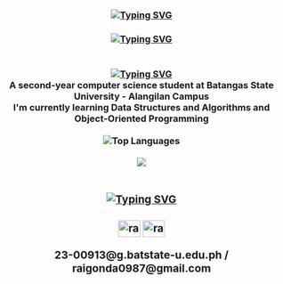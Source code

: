 <h3 align="center">
<a href="https://git.io/typing-svg"><img src="https://readme-typing-svg.herokuapp.com?font=Times+New+Roman&weight=100&size=25&duration=1&color=F79509&multiline=true&repeat=false&width=820&height=175&lines=%E2%96%88%E2%96%88%E2%95%97__+%E2%96%88%E2%96%88%E2%95%97+__+%E2%96%88%E2%96%88%E2%96%88%E2%96%88%E2%96%88%E2%96%88%E2%96%88%E2%95%97___%E2%96%88%E2%96%88%E2%95%97_______+++++%E2%96%88%E2%96%88%E2%95%97__________++++++%E2%96%88%E2%96%88%E2%96%88%E2%96%88%E2%96%88%E2%96%88%E2%95%97+;%E2%96%88%E2%96%88%E2%95%91__++%E2%96%88%E2%96%88%E2%95%91___++%E2%96%88%E2%96%88%E2%95%94%E2%95%90%E2%95%90%E2%95%90%E2%95%90%E2%95%9D___%E2%96%88%E2%96%88%E2%95%91____+__++++%E2%96%88%E2%96%88%E2%95%91________+++++%E2%96%88%E2%96%88%E2%95%94%E2%95%90%E2%95%90%E2%95%90%E2%96%88%E2%96%88%E2%95%97;%E2%96%88%E2%96%88%E2%96%88%E2%96%88%E2%96%88%E2%96%88%E2%96%88%E2%95%91__+++%E2%96%88%E2%96%88%E2%96%88%E2%96%88%E2%96%88%E2%95%97______+%E2%96%88%E2%96%88%E2%95%91_______+++++%E2%96%88%E2%96%88%E2%95%91_______+++++%E2%96%88%E2%96%88%E2%95%91_____+++%E2%96%88%E2%96%88%E2%95%91;%E2%96%88%E2%96%88%E2%95%94%E2%95%90%E2%95%90%E2%96%88%E2%96%88%E2%95%91___%E2%96%88%E2%96%88%E2%95%94%E2%95%90%E2%95%90%E2%95%9D+_____+%E2%96%88%E2%96%88%E2%95%91_______+++++%E2%96%88%E2%96%88%E2%95%91________+++++%E2%96%88%E2%96%88%E2%95%91___+++%E2%96%88%E2%96%88%E2%95%91;%E2%96%88%E2%96%88%E2%95%91__++%E2%96%88%E2%96%88%E2%95%91___%E2%96%88%E2%96%88%E2%96%88%E2%96%88%E2%96%88%E2%96%88%E2%96%88%E2%95%97____%E2%96%88%E2%96%88%E2%96%88%E2%96%88%E2%96%88%E2%96%88%E2%96%88%E2%95%97_%E2%96%88%E2%96%88%E2%96%88%E2%96%88%E2%96%88%E2%96%88%E2%96%88%E2%95%97%E2%95%9A%E2%96%88%E2%96%88%E2%96%88%E2%96%88%E2%96%88%E2%96%88%E2%95%94%E2%95%9D;%E2%95%9A%E2%95%90%E2%95%9D+--%E2%95%9A%E2%95%90%E2%95%9D-----%E2%95%9A%E2%95%90%E2%95%90%E2%95%90%E2%95%90%E2%95%90%E2%95%90%E2%95%9D------%E2%95%9A%E2%95%90%E2%95%90%E2%95%90%E2%95%90%E2%95%90%E2%95%90%E2%95%9D%E2%95%9A%E2%95%90%E2%95%90%E2%95%90%E2%95%90%E2%95%90%E2%95%90%E2%95%9D---+%E2%95%9A%E2%95%90%E2%95%90%E2%95%90%E2%95%90%E2%95%90%E2%95%9D+" alt="Typing SVG" /></a>
</h3>

<h3 align="center">
<a href="https://git.io/typing-svg"><img src="https://readme-typing-svg.herokuapp.com?font=Tiny5&weight=100&size=36&duration=800&pause=1000&color=F79509&multiline=true&width=820&lines=welcome+to.....+whatever+this+is+for+now" alt="Typing SVG" /></a>
<h3><br>

<div align="center">
 <a href="https://git.io/typing-svg"><img src="https://readme-typing-svg.herokuapp.com?font=Tiny5&weight=100&size=22&duration=1&color=F79509&center=true&vCenter=true&multiline=true&repeat=false&width=800&lines=+%E2%96%8C%E2%95%91%E2%96%88%E2%95%91%E2%96%8C%E2%94%82%E2%95%91%E2%96%8C%E2%94%82%E2%95%91%E2%96%8C%E2%95%91%E2%96%8C%E2%96%88%E2%95%91Hello+there!+I'm+Raim++%E2%96%8C%E2%94%82%E2%95%91%E2%96%8C%E2%95%91%E2%96%8C%E2%94%82%E2%95%91%E2%95%91%E2%96%8C%E2%96%88%E2%95%91%E2%96%8C%E2%95%91%E2%96%88" alt="Typing SVG" /></a><br>
    A second-year computer science student at Batangas State University - Alangilan Campus <br> I'm currently learning <b>Data Structures and Algorithms and Object-Oriented Programming<b/>
</div>
<br/>
<div align="center">
    <img src="https://github-readme-stats.vercel.app/api/top-langs/?username=Paul-Raimiel-Gonda&layout=compact&theme=gruvbox&hide" alt="Top Languages" />
</div>
<br/>

<div align="center">
    <img src="https://skillicons.dev/icons?i=c,cpp,python,java,html,css,javascript" />
</div>

<br/>

<h3 align="center">
<a href="https://git.io/typing-svg"><img src="https://readme-typing-svg.herokuapp.com?font=Tiny5&weight=100&size=22&duration=1&color=F79509&center=true&vCenter=true&multiline=true&repeat=false&width=800&lines=+%E2%96%8C%E2%95%91%E2%96%88%E2%95%91%E2%96%8C%E2%94%82%E2%95%91%E2%96%8C%E2%94%82%E2%95%91%E2%96%8C%E2%95%91%E2%96%8C%E2%96%88%E2%95%91Connect+with+Me++%E2%96%8C%E2%94%82%E2%95%91%E2%96%8C%E2%95%91%E2%96%8C%E2%94%82%E2%95%91%E2%95%91%E2%96%8C%E2%96%88%E2%95%91%E2%96%8C%E2%95%91%E2%96%88" alt="Typing SVG" /></a>
<h3>
<p align="center">
<a href="https://www.facebook.com/paul.gonda.7" target="blank"><img align="center" src="https://raw.githubusercontent.com/rahuldkjain/github-profile-readme-generator/master/src/images/icons/Social/facebook.svg" alt="raim gonda" height="30" width="40" /></a>
<a href="https://www.instagram.com/raiyeezus" target="blank"><img align="center" src="https://raw.githubusercontent.com/rahuldkjain/github-profile-readme-generator/master/src/images/icons/Social/instagram.svg" alt="raiyeezus" height="30" width="40" /></a>
<div align="center">
23-00913@g.batstate-u.edu.ph / raigonda0987@gmail.com
</div>
</p>

